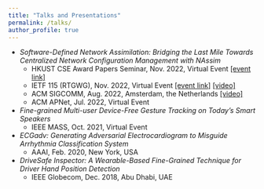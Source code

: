 ```yaml
---
title: "Talks and Presentations"
permalink: /talks/
author_profile: true
---
```


<!-- {% if site.talkmap_link == true %}

<p style="text-decoration:underline;"><a href="/talkmap.html">See a map of all the places I've given a talk!</a></p>

{% endif %}

{% for post in site.talks reversed %}
{% include archive-single-talk.html %}
{% endfor %} -->

- _Software-Defined Network Assimilation: Bridging the Last Mile Towards Centralized Network Configuration Management with NAssim_
  - HKUST CSE Award Papers Seminar, Nov. 2022, Virtual Event [[event link]](https://calendar.hkust.edu.hk/events/computer-science-and-engineering-award-papers-online-seminar)
  - IETF 115 (RTGWG), Nov. 2022, Virtual Event [[event link]](https://datatracker.ietf.org/doc/agenda-115-rtgwg/) [[video]](https://www.youtube.com/watch?v=d7KYdd1XX8w&list=PLC86T-6ZTP5ji_vvPbmRjTek-OvYffv7a&index=115&ab_channel=IETF-InternetEngineeringTaskForce)
  - ACM SIGCOMM, Aug. 2022, Amsterdam, the Netherlands [[video]](https://www.youtube.com/watch?v=9wmZFbLiDC0&ab_channel=ACMSIGCOMM)
  - ACM APNet, Jul. 2022, Virtual Event
- _Fine-grained Multi-user Device-Free Gesture Tracking on Today’s Smart Speakers_
  - IEEE MASS, Oct. 2021, Virtual Event
- _ECGadv: Generating Adversarial Electrocardiogram to Misguide Arrhythmia Classification System_
  - AAAI, Feb. 2020, New York, USA
- _DriveSafe Inspector: A Wearable-Based Fine-Grained Technique for Driver Hand Position Detection_
  - IEEE Globecom, Dec. 2018, Abu Dhabi, UAE
